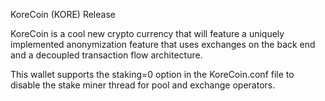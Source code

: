 KoreCoin (KORE) Release

KoreCoin is a cool new crypto currency that will feature a uniquely implemented anonymization feature that uses exchanges on the back end and a decoupled transaction flow architecture.

This wallet supports the staking=0 option in the KoreCoin.conf file to disable the stake miner thread for pool and exchange operators.

